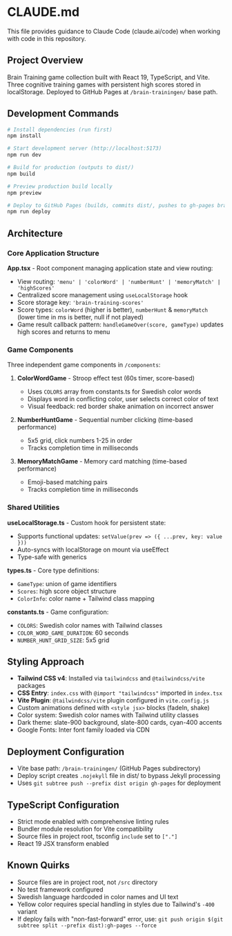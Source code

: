 # CLAUDE.md

This file provides guidance to Claude Code (claude.ai/code) when working with code in this repository.

## Project Overview

Brain Training game collection built with React 19, TypeScript, and Vite. Three cognitive training games with persistent high scores stored in localStorage. Deployed to GitHub Pages at `/brain-trainingen/` base path.

## Development Commands

```bash
# Install dependencies (run first)
npm install

# Start development server (http://localhost:5173)
npm run dev

# Build for production (outputs to dist/)
npm build

# Preview production build locally
npm preview

# Deploy to GitHub Pages (builds, commits dist/, pushes to gh-pages branch)
npm run deploy
```

## Architecture

### Core Application Structure

**App.tsx** - Root component managing application state and view routing:
- View routing: `'menu' | 'colorWord' | 'numberHunt' | 'memoryMatch' | 'highScores'`
- Centralized score management using `useLocalStorage` hook
- Score storage key: `'brain-training-scores'`
- Score types: `colorWord` (higher is better), `numberHunt` & `memoryMatch` (lower time in ms is better, null if not played)
- Game result callback pattern: `handleGameOver(score, gameType)` updates high scores and returns to menu

### Game Components

Three independent game components in `/components`:

1. **ColorWordGame** - Stroop effect test (60s timer, score-based)
   - Uses `COLORS` array from constants.ts for Swedish color words
   - Displays word in conflicting color, user selects correct color of text
   - Visual feedback: red border shake animation on incorrect answer

2. **NumberHuntGame** - Sequential number clicking (time-based performance)
   - 5x5 grid, click numbers 1-25 in order
   - Tracks completion time in milliseconds

3. **MemoryMatchGame** - Memory card matching (time-based performance)
   - Emoji-based matching pairs
   - Tracks completion time in milliseconds

### Shared Utilities

**useLocalStorage.ts** - Custom hook for persistent state:
- Supports functional updates: `setValue(prev => ({ ...prev, key: value }))`
- Auto-syncs with localStorage on mount via useEffect
- Type-safe with generics

**types.ts** - Core type definitions:
- `GameType`: union of game identifiers
- `Scores`: high score object structure
- `ColorInfo`: color name + Tailwind class mapping

**constants.ts** - Game configuration:
- `COLORS`: Swedish color names with Tailwind classes
- `COLOR_WORD_GAME_DURATION`: 60 seconds
- `NUMBER_HUNT_GRID_SIZE`: 5x5 grid

## Styling Approach

- **Tailwind CSS v4**: Installed via `tailwindcss` and `@tailwindcss/vite` packages
- **CSS Entry**: `index.css` with `@import "tailwindcss"` imported in `index.tsx`
- **Vite Plugin**: `@tailwindcss/vite` plugin configured in `vite.config.js`
- Custom animations defined with `<style jsx>` blocks (fadeIn, shake)
- Color system: Swedish color names with Tailwind utility classes
- Dark theme: slate-900 background, slate-800 cards, cyan-400 accents
- Google Fonts: Inter font family loaded via CDN

## Deployment Configuration

- Vite base path: `/brain-trainingen/` (GitHub Pages subdirectory)
- Deploy script creates `.nojekyll` file in dist/ to bypass Jekyll processing
- Uses `git subtree push --prefix dist origin gh-pages` for deployment

## TypeScript Configuration

- Strict mode enabled with comprehensive linting rules
- Bundler module resolution for Vite compatibility
- Source files in project root, tsconfig `include` set to `["."]`
- React 19 JSX transform enabled

## Known Quirks

- Source files are in project root, not `/src` directory
- No test framework configured
- Swedish language hardcoded in color names and UI text
- Yellow color requires special handling in styles due to Tailwind's `-400` variant
- If deploy fails with "non-fast-forward" error, use: `git push origin $(git subtree split --prefix dist):gh-pages --force`
